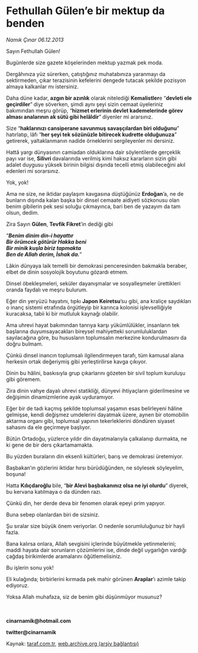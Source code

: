 # Fethullah Gülen’e bir mektup da benden

*Namık Çınar 06.12.2013*

<div class="yazi"><p>Sayın Fethullah Gülen!</p>
<p>Bugünlerde size gazete köşelerinden mektup yazmak pek moda.</p>
<p>Dergâhınıza yüz sürerken, çatıştığınız muhatabınıza yaranmayı da sektirmeden, çıkar terazisinin kefelerini dengede tutacak şekilde pozisyon almaya kalkanlar mı istersiniz.</p>
<p>Daha düne kadar, <b>azgın bir azınlık</b> olarak nitelediği <b>Kemalistler</b>e “<b>devleti ele geçirdiler</b>”<b> </b>diye söverken, şimdi aynı şeyi sizin cemaat üyeleriniz bakımından meşru görüp, “<b>hizmet erlerinin devlet kademelerinde görev alması analarının ak sütü gibi helâldir</b>”<b> </b>diyenler mi ararsınız.</p>
<p>Size “<b>haklarınızı cansiperane savunmuş savaşçılardan biri olduğunu</b>” hatırlatıp, lâfı “<b>her şeyi tek sözünüzle bitirecek kudrette olduğunuza</b>” getirerek, yaltaklanmanın nadide örneklerini sergileyenler mi dersiniz.</p>
<p>Hattâ yargı dünyasının camiadan olduklarına dair söylentilerde gerçeklik payı var ise, <b>Silivri </b>davalarında verilmiş kimi haksız kararların sizin gibi adalet duygusu yüksek birinin bilgisi dışında tecelli etmiş olabileceğini akıl edenleri mi sorarsınız.</p>
<p>Yok, yok!</p>
<p>Ama ne size, ne iktidar paylaşım kavgasına düştüğünüz <b>Erdoğan</b>’a, ne de bunların dışında kalan başka bir dinsel cemaate aidiyeti sözkonusu olan benim gibilerin pek sesi soluğu çıkmayınca, bari ben de yazayım da tam olsun, dedim.</p>
<p>Zira Sayın <b>Gülen</b>, <b>Tevfik Fikret</b>’in dediği gibi</p>
<p>“<b><i>Benim dinim din-i hayattır<br/>Bir örümcek götürür Hakka beni<br/>Bir minik kuşla biriz tapmakta<br/>Ben de Allah derim, İshak da.</i></b>”</p>
<p>Lâkin dünyaya laik temelli bir demokrasi penceresinden bakmakla beraber, elbet de dinin sosyolojik boyutunu gözardı etmem.</p>
<p>Dinsel öbekleşmeleri, seküler dayanışmalar ve sosyalleşmeler ürettikleri oranda faydalı ve meşru bulurum.</p>
<p>Eğer din yeryüzü hayatını, tıpkı <b>Japon</b> <b>Keiretsu</b>’su gibi, ana kraliçe saydıkları o inanç sistemi etrafında örgütleyip bir karınca kolonisi işlevselliğiyle kuracaksa, tabii ki bir mutluluk kaynağı olabilir.</p>
<p>Ama uhrevi hayat bakımından tanrıya karşı yükümlülükler, insanların tek başlarına duyumsayacakları bireysel mahiyetteki sorumluluklardan sayılacağına göre, bu hususların toplumsalın merkezine kondurulmasını da doğru bulmam.</p>
<p>Çünkü dinsel inancın toplumsalı ilgilendirmeyen tarafı, tüm kamusal alana herkesin ortak değeriymiş gibi yerleştirilirse kavga çıkıyor.</p>
<p>Dinin bu hâlini, baskısıyla grup çıkarlarını gözeten bir sivil toplum kuruluşu gibi göremem.</p>
<p>Zira dinin vahye dayalı uhrevi statikliği, dünyevi ihtiyaçların giderilmesine ve değişimin dinamizmlerine ayak uyduramıyor.</p>
<p>Eğer bir de tadı kaçmış şekilde toplumsal yaşamın esas belirleyeni hâline gelmişse, kendi değişmez umdelerini dayatmak üzere, aynen bir otomobilin aktarma organı gibi, toplumsal yapının tekerleklerini döndüren siyaset sahasını da ele geçirmeye başlıyor.</p>
<p>Bütün Ortadoğu, yüzlerce yıldır din dayatmalarıyla çalkalanıp durmakta, ne ki gene de bir ders çıkartamamakta.</p>
<p>Bu yüzden buraların din eksenli kültürleri, barış ve demokrasi üretemiyor.</p>
<p>Başbakan’ın gözlerini iktidar hırsı bürüdüğünden, ne söylesek söyleyelim, boşuna!</p>
<p>Hatta <b>Kılıçdaroğlu</b> bile, “<b>bir Alevi başbakanınız olsa ne iyi olurdu</b>”<b> </b>diyerek, bu kervana katılmaya o da dünden razı.</p>
<p>Çünkü din, her derde deva bir fenomen olarak epeyi prim yapıyor.</p>
<p>Buna sebep olanlardan biri de sizsiniz.</p>
<p>Şu sıralar size büyük önem veriyorlar. O nedenle sorumluluğunuz bir hayli fazla.</p>
<p>Bana kalırsa onlara, Allah sevgisini içlerinde büyütmekle yetinmelerini; maddi hayata dair sorunların çözümlerini ise, dinde değil uygarlığın vardığı çağdaş birikimlerde aramalarını öğütlemelisiniz.</p>
<p>Bu işlerin sonu yok!</p>
<p>Eli kulağında; birbirlerini kırmada pek mahir görünen <b>Araplar</b>’ı azimle takip ediyoruz.</p>
<p>Yoksa Allah muhafaza, siz de benim gibi düşünmüyor musunuz?</p>
<p><b><br/><br/>cinarnamik@hotmail.com</b></p>
<p><b>twitter@cinarnamik</b></p>
</div>

Kaynak: [taraf.com.tr](http://www.taraf.com.tr:80/namik-cinar/makale-fethullah-gulen-e-bir-mektup-da-benden.htm), [web.archive.org (arşiv bağlantısı)](http://web.archive.org/web/20131208193441/http://www.taraf.com.tr:80/namik-cinar/makale-fethullah-gulen-e-bir-mektup-da-benden.htm)
